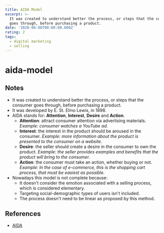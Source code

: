 ```yaml
---
title: AIDA Model
excerpt: >-
  It was created to understand better the process, or steps that the consumer
  goes through, before purchasing a product.
date: '2020-08-08T00:00:00.000Z'
rating: 2
tags:
  - digital marketing
  - selling
---
```


# aida-model

## Notes

* It was created to understand better the process, or steps that the consumer goes through, before purchasing a product.
* It was developed by E. St. Elmo Lewis, in 1898.
* AIDA stands for: **Attention**, **Interest**, **Desire** and **Action**.
  * **Attention**: attract consumer attention via advertising materials. _Example: consumer watches a YouTube ad._
  * **Interest**: the interest in the product should be aroused in the consumer. _Example: more information about the product is presented to the consumer on a website._
  * **Desire**: the seller should create a desire in the consumer to own the product. _Example: the seller provides examples and benefits that the product will bring to the consumer._
  * **Action**: the consumer must take an action, whether buying or not. _Example: In the case of e-commerce, this is the shopping cart process, that must be easiest as possible._
* Nowadays this model is not complete because:
  * It doesn't consider the emotion associated with a selling process, which is considered elementary.
  * Targeting social-demographic types of users isn't included.
  * The process doesn't need to be linear as proposed by this method.

## References

* [AIDA](https://en.ryte.com/wiki/AIDA)

